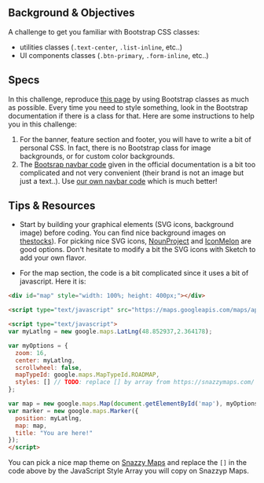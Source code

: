 ## Background & Objectives

A challenge to get you familiar with Bootstrap CSS classes:

- utilities classes (`.text-center`, `.list-inline`, etc..)
- UI components classes (`.btn-primary`, `.form-inline`, etc..)

## Specs

In this challenge, reproduce [this page](http://lewagon.github.io/bootstrap-challenges/03-bootstrap-mockup-v1/) by using Bootstrap classes as much as possible. Every time you need to style something, look in the Bootstrap documentation if there is a class for that. Here are some instructions to help you in this challenge:

1. For the banner, feature section and footer, you will have to write a bit of personal CSS. In fact, there is no Bootstrap class for image backgrounds, or for custom color backgrounds.
1. The [Bootsrap navbar code](http://getbootstrap.com/components/#navbar-default) given in the official documentation is a bit too complicated and not very convenient (their brand is not an image but just a text..). Use [our own navbar code](https://github.com/lewagon/awesome-navbars/blob/master/templates/_navbar.html) which is much better!

## Tips & Resources

- Start by building your graphical elements (SVG icons, background image) before coding. You can find nice background images on [thestocks](http://thestocks.im/)). For picking nice SVG icons, [NounProject](http://thenounproject.com/) and [IconMelon](http://iconmelon.com/) are good options. Don't hesitate to modify a bit the SVG icons with Sketch to add your own flavor.

- For the map section, the code is a bit complicated since it uses a bit of javascript. Here it is:

```html
<div id="map" style="width: 100%; height: 400px;"></div>

<script type="text/javascript" src="https://maps.googleapis.com/maps/api/js"></script>

<script type="text/javascript">
var myLatlng = new google.maps.LatLng(48.852937,2.364178);

var myOptions = {
  zoom: 16,
  center: myLatlng,
  scrollwheel: false,
  mapTypeId: google.maps.MapTypeId.ROADMAP,
  styles: [] // TODO: replace [] by array from https://snazzymaps.com/
};

var map = new google.maps.Map(document.getElementById('map'), myOptions);
var marker = new google.maps.Marker({
  position: myLatlng,
  map: map,
  title: "You are here!"
});
</script>
```

You can pick a nice map theme on [Snazzy Maps](https://snazzymaps.com/) and replace the `[]` in the code above by the JavaScript Style Array you will copy on Snazzyp Maps.